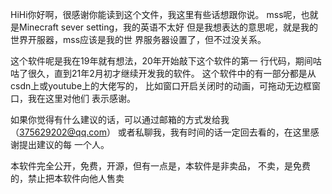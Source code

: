 HiHi你好啊，很感谢你能读到这个文件，我这里有些话想跟你说。
mss呢，也就是Minecraft sever setting，我的英语不太好
但是我想表达的意思呢，就是我的世界开服器，mss应该是我的世
界服务器设置了，但不过没关系。

这个软件呢是我在19年就有想法，20年开始敲下这个软件的第一
行代码，期间咕咕了很久，直到21年2月初才继续开发我的软件。
这个软件中的有一部分都是从csdn上或youtube上的大佬写的，
比如窗口开启关闭时的动画，可拖动无边框窗口，我在这里对他们
表示感谢。

如果你觉得有什么建议的话，可以通过邮箱的方式发给我（375629202@qq.com）
或者私聊我，我有时间的话一定回去看的，在这里感谢提出建议的每
一个人。

本软件完全公开，免费，开源，但有一点是，本软件是非卖品，
不卖，是免费的，禁止把本软件向他人售卖
